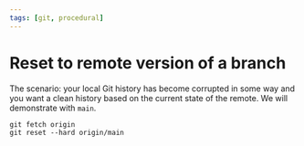 ```yaml
---
tags: [git, procedural]
---
```


# Reset to remote version of a branch

The scenario: your local Git history has become corrupted in some way and you
want a clean history based on the current state of the remote. We will
demonstrate with `main`.

```
git fetch origin
git reset --hard origin/main
```
